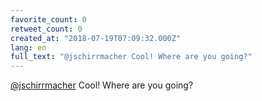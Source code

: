 ```yaml
---
favorite_count: 0
retweet_count: 0
created_at: "2018-07-19T07:09:32.000Z"
lang: en
full_text: "@jschirrmacher Cool! Where are you going?"
---
```


[@jschirrmacher](https://twitter.com/jschirrmacher) Cool! Where are you going?
